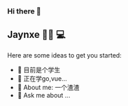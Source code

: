 ### Hi there 👋

**Jaynxe** 👨‍🎓 💻 
---
Here are some ideas to get you started:

- 🔭 目前是个学生
- 🌱 正在学go,vue...
- 👯 About me: 一个渣渣
- 💬 Ask me about ...

